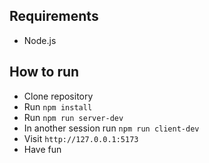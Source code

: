 ## Requirements

- Node.js

## How to run

- Clone repository
- Run `npm install`
- Run `npm run server-dev`
- In another session run `npm run client-dev`
- Visit `http://127.0.0.1:5173`
- Have fun
